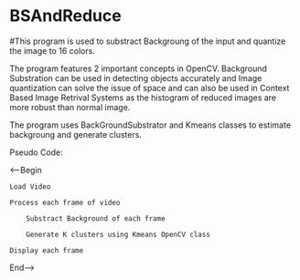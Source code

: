 # BSAndReduce

#This program is used to substract Backgroung of the input and quantize the image to 16 colors. 

The program features 2 important concepts in OpenCV. Background Substration can be used in detecting objects accurately and Image quantization can solve the issue of space and can also be used in Context Based Image Retrival Systems as the histogram of reduced images are more robust than normal image.

The program uses BackGroundSubstrator and Kmeans classes to estimate backgroung and generate clusters.

Pseudo Code:


<--Begin

	Load Video
	
	Process each frame of video
	
		Substract Background of each frame
		
		Generate K clusters using Kmeans OpenCV class
		
	Display each frame
	
End-->
